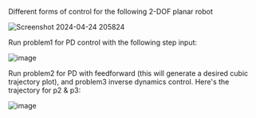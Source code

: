 Different forms of control for the following 2-DOF planar robot

![Screenshot 2024-04-24 205824](https://github.com/shawberryryan/Robot_Control/assets/58533756/c82fbcee-d7f3-4c50-b145-9c44aaa23cc4)


Run problem1 for PD control with the following step input:

![image](https://github.com/shawberryryan/Robot_Control/assets/58533756/4b732082-84b7-43cf-8b66-1258bb626439)


Run problem2 for PD with feedforward (this will generate a desired cubic trajectory plot), and problem3 inverse dynamics control. Here's the trajectory for p2 & p3:

![image](https://github.com/shawberryryan/Robot_Control/assets/58533756/41f0842d-2d35-4719-a815-e3bebbc4b4b0)

